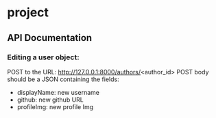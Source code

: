 # project

## API Documentation

### Editing a user object:  
POST to the URL: http://127.0.0.1:8000/authors/<author_id>
POST body should be a JSON containing the fields:  
- displayName: new username
- github: new github URL
- profileImg: new profile Img
  
